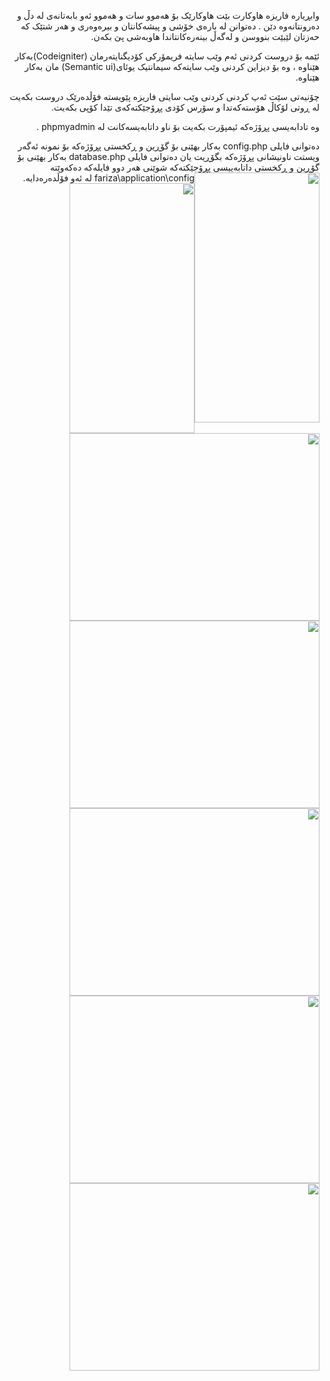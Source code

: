 <p dir="rtl" align="right">
وابڕیارە فاریزە هاوکارت بێت هاوکارێک بۆ هەموو سات و  هەموو ئەو بابەتانەی لە دڵ و دەرونتانەوە دێن . دەتوانن لە بارەی خۆشی و پیشەکانتان و بیرەوەری و هەر شتێک کە حەزتان لێبێت بنووسن و لەگەڵ بینەرەکانتاندا هاوبەشی پێ بکەن.
</div>
<p dir="rtl" align="right">
 ئێمە بۆ دروست کردنى ئەم وێب سایتە فریمۆرکى کۆدیگنایتەرمان (Codeigniter)بەکار هێناوە ، وە بۆ دیزاین کردنى وێب سایتەکە سیمانتیک یوئای(Semantic ui) مان بەکار هێناوە.
</div>
<p dir="rtl" align="right">
 چۆنیەتى سێت ئەپ کردنى کردنى وێب سایتى فاریزە پێویستە فۆڵدەرێک دروست بکەیت لە ڕوتى لۆکاڵ هۆستەکەتدا و سۆرس کۆدى پڕۆجێکتەکەى تێدا کۆپى بکەیت.
</div>
<p dir="rtl" align="right">
وە تادابەیسى پڕۆژەکە ئیمپۆرت بکەیت بۆ ناو داتابەیسەکانت لە phpmyadmin .
</div>
<p dir="rtl" align="right">
 دەتوانى فایلى config.php  بەکار بهێنى بۆ گۆڕین و ڕکخستى پڕۆژەکە بۆ نمونە ئەگەر ویستت ناونیشانى پڕۆژەکە بگۆڕیت یان دەتوانى فایلى database.php بەکار بهێنى بۆ گۆڕین و ڕکخستى داتابەییسى پڕۆجێکتەکە شوێنى هەر دوو فایلەکە دەکەوێتە fariza\application\config لە ئەو فۆڵدەرەدایە.
</div>



<img style="float: right;" src="https://raw.githubusercontent.com/bilalmohammadsaeed/fariza/master/screenshot/fariza%20(1).png" width="200" height="400" />
<img style="float: right;" src="https://raw.githubusercontent.com/bilalmohammadsaeed/fariza/master/screenshot/fariza%20(4).png" width="200" height="400" />

<br>
<img style="float: right;" src="https://raw.githubusercontent.com/bilalmohammadsaeed/fariza/master/screenshot/fariza%20(2).png" width="400" height="300" />
<img style="float: right;" src="https://raw.githubusercontent.com/bilalmohammadsaeed/fariza/master/screenshot/fariza%20(3).png" width="400" height="300" />
<br>
<img style="float: right;" src="https://raw.githubusercontent.com/bilalmohammadsaeed/fariza/master/screenshot/fariza%20(5).png" width="400" height="300" />
<img style="float: right;" src="https://raw.githubusercontent.com/bilalmohammadsaeed/fariza/master/screenshot/fariza%20(6).png" width="400" height="300" />
<br>

<img style="float: right;" src="https://raw.githubusercontent.com/bilalmohammadsaeed/fariza/master/screenshot/fariza%20(7).png" width="400" height="300" />


